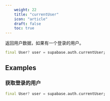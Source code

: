 ```yaml
---
    weight: 22
    title: "currentUser"
    icon: "article"
    draft: false
    toc: true
---
```


返回用户数据，如果有一个登录的用户。


```dart
final User? user = supabase.auth.currentUser;
```


















## Examples

### 获取登录的用户



```dart
final User? user = supabase.auth.currentUser;
```